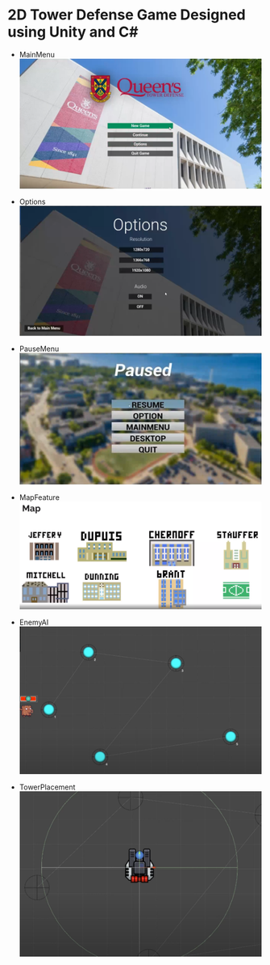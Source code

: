 # 2D Tower Defense Game Designed using Unity and C#

* MainMenu
![alt text](https://github.com/uglylieffy/towerdefensegame/blob/master/src/MainMenu.png?raw=true)

* Options
![alt text](https://github.com/uglylieffy/towerdefensegame/blob/master/src/options.png?raw=true)

* PauseMenu
![alt text](https://github.com/uglylieffy/towerdefensegame/blob/master/src/Pause.png?raw=true)

* MapFeature
![alt text](https://github.com/uglylieffy/towerdefensegame/blob/master/src/MapFeature.png?raw=true)

* EnemyAI
![alt text](https://github.com/uglylieffy/towerdefensegame/blob/master/src/Actual.png?raw=true)

* TowerPlacement
![alt text](https://github.com/uglylieffy/towerdefensegame/blob/master/src/Tower.png?raw=true)
